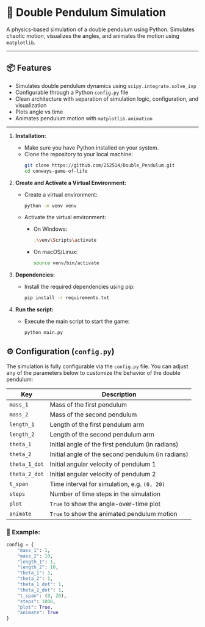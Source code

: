 # 🎢 Double Pendulum Simulation

A physics-based simulation of a double pendulum using Python. Simulates chaotic motion, visualizes the angles, and animates the motion using `matplotlib`.

---

## 📦 Features

- Simulates double pendulum dynamics using `scipy.integrate.solve_ivp`
- Configurable through a Python `config.py` file
- Clean architecture with separation of simulation logic, configuration, and visualization
- Plots angle vs time
- Animates pendulum motion with `matplotlib.animation`

---


1. **Installation:**
   - Make sure you have Python installed on your system.
   - Clone the repository to your local machine:
     ```bash
     git clone https://github.com/252514/Double_Pendulum.git
     cd conways-game-of-life
     ```

2. **Create and Activate a Virtual Environment:**
   - Create a virtual environment:
     ```bash
     python -m venv venv
     ```
   - Activate the virtual environment:
     - On Windows:
       
       ```bash
       .\venv\Scripts\activate
       ```
     - On macOS/Linux:
       
       ```bash
       source venv/bin/activate
       ```

3. **Dependencies:**
   - Install the required dependencies using pip:
     ```bash
     pip install -r requirements.txt
     ```

4. **Run the script:**
   - Execute the main script to start the game:
     ```bash
     python main.py
     ```

## ⚙️ Configuration (`config.py`)

The simulation is fully configurable via the `config.py` file. You can adjust any of the parameters below to customize the behavior of the double pendulum:

| Key             | Description                                      |
|------------------|--------------------------------------------------|
| `mass_1`         | Mass of the first pendulum                      |
| `mass_2`         | Mass of the second pendulum                     |
| `length_1`       | Length of the first pendulum arm                |
| `length_2`       | Length of the second pendulum arm               |
| `theta_1`        | Initial angle of the first pendulum (in radians)|
| `theta_2`        | Initial angle of the second pendulum (in radians)|
| `theta_1_dot`    | Initial angular velocity of pendulum 1          |
| `theta_2_dot`    | Initial angular velocity of pendulum 2          |
| `t_span`         | Time interval for simulation, e.g. `(0, 20)`    |
| `steps`          | Number of time steps in the simulation          |
| `plot`           | `True` to show the angle-over-time plot         |
| `animate`        | `True` to show the animated pendulum motion     |

### 📌 Example:

```python
config = {
    "mass_1": 1,
    "mass_2": 10,
    "length_1": 1,
    "length_2": 10,
    "theta_1": 1,
    "theta_2": 1,
    "theta_1_dot": 1,
    "theta_2_dot": 1,
    "t_span": (0, 20),
    "steps": 1000,
    "plot": True,
    "animate": True
}
